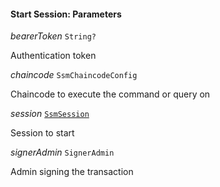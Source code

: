 

#### Start Session: Parameters  
  
<article>

*bearerToken* `String?` 

Authentication token

</article>
<article>

*chaincode* `SsmChaincodeConfig` 

Chaincode to execute the command or query on

</article>
<article>

*session* [`SsmSession`](#ssmsession) 

Session to start

</article>
<article>

*signerAdmin* `SignerAdmin` 

Admin signing the transaction

</article>

